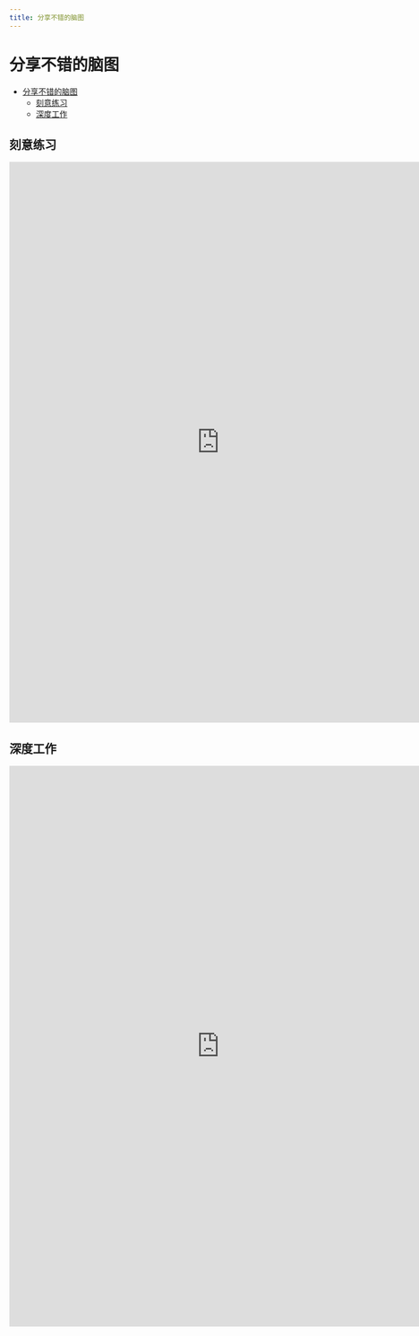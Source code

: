 ```yaml
---
title: 分享不错的脑图
---
```


# 分享不错的脑图

<!-- @import "[TOC]" {cmd="toc" depthFrom=1 depthTo=6 orderedList=false} -->

<!-- code_chunk_output -->

- [分享不错的脑图](#分享不错的脑图)
  - [刻意练习](#刻意练习)
  - [深度工作](#深度工作)

<!-- /code_chunk_output -->

## 刻意练习

<iframe src='https://www.xmind.app/embed/eqB843/' width='750' height='1000' frameborder='0' scrolling='no' allowfullscreen="true"></iframe>

## 深度工作

<iframe src='https://www.xmind.app/embed/JvbZGY/' width='750' height='1000' frameborder='0' scrolling='no' allowfullscreen="true"></iframe>